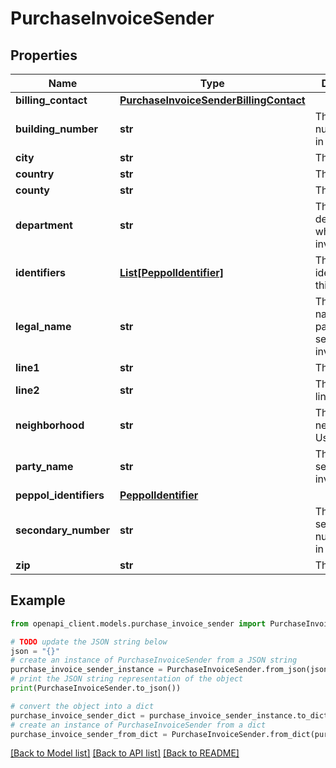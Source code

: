 # PurchaseInvoiceSender


## Properties

Name | Type | Description | Notes
------------ | ------------- | ------------- | -------------
**billing_contact** | [**PurchaseInvoiceSenderBillingContact**](PurchaseInvoiceSenderBillingContact.md) |  | [optional] 
**building_number** | **str** | The building number. Used in SA. | [optional] 
**city** | **str** | The city. | [optional] 
**country** | **str** | The country. | [optional] 
**county** | **str** | The county. | [optional] 
**department** | **str** | The department who sent the invoice. | [optional] 
**identifiers** | [**List[PeppolIdentifier]**](PeppolIdentifier.md) | The array of identifiers for this sender. | [optional] 
**legal_name** | **str** | The legal name of the party who sent the invoice. | [optional] 
**line1** | **str** | The address | [optional] 
**line2** | **str** | The address, line 2 | [optional] 
**neighborhood** | **str** | The neighborhood. Used in SA. | [optional] 
**party_name** | **str** | The party who sent the invoice. | [optional] 
**peppol_identifiers** | [**PeppolIdentifier**](PeppolIdentifier.md) |  | [optional] 
**secondary_number** | **str** | The secondary number. Used in SA. | [optional] 
**zip** | **str** | The zip code. | [optional] 

## Example

```python
from openapi_client.models.purchase_invoice_sender import PurchaseInvoiceSender

# TODO update the JSON string below
json = "{}"
# create an instance of PurchaseInvoiceSender from a JSON string
purchase_invoice_sender_instance = PurchaseInvoiceSender.from_json(json)
# print the JSON string representation of the object
print(PurchaseInvoiceSender.to_json())

# convert the object into a dict
purchase_invoice_sender_dict = purchase_invoice_sender_instance.to_dict()
# create an instance of PurchaseInvoiceSender from a dict
purchase_invoice_sender_from_dict = PurchaseInvoiceSender.from_dict(purchase_invoice_sender_dict)
```
[[Back to Model list]](../README.md#documentation-for-models) [[Back to API list]](../README.md#documentation-for-api-endpoints) [[Back to README]](../README.md)


